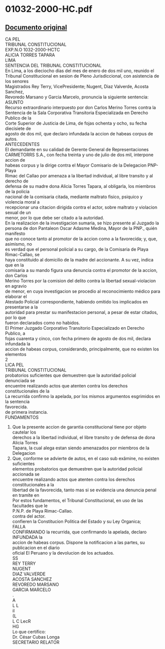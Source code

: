 
01032-2000-HC.pdf
=================
  
[Documento original](https://tc.gob.pe/jurisprudencia/2001/01032-2000-HC.pdf)  
---  
CA PEL  
TRIBUNAL CONSTITUCIONAL  
EXP.N.O 1032-2000-HCTC  
ALICIA TORRES TAPARA  
LIMA  
SENTENCIA DEL TRIBUNAL CONSTITUCIONAL  
En Lima, a los dieciocho dias del mes de enero de dos mil uno, reunido el  
Tribunal Constitucional en sesion de Pleno Jurisdiccional, con asistencia de los senores  
Magistrados Rey Terry, VicePresidente; Nugent, Diaz Valverde, Acosta Sanchez,  
Revoredo Marsano y Garcia Marcelo, pronuncia la siguiente sentencia:  
ASUNTO  
Recurso extraordinario interpuesto por don Carlos Merino Torres contra la  
Sentencia de la Sala Corporativa Transitoria Especializada en Derecho Publico de la  
Corte Superior de Justicia de Lima, de fojas ochenta y ocho, su fecha diecisiete de  
agosto de dos mil, que declaro infundada la accion de habeas corpus de autos.  
ANTECEDENTES  
El demandante en su calidad de Gerente General de Representaciones  
CARMETORRS S.A., con fecha treinta y uno de julio de dos mil, interpone accion de  
habeas corpus y la dirige contra el Mayor Comisario de la Delegacion PNP-Playa  
Rimac del Callao por amenaza a la libertad individual, al libre transito y al derecho de  
defensa de su madre dona Alicia Torres Tapara, al obligarla, los miembros de la policia  
nacional de la comisaria citada, mediante maltrato fisico, psiquico y violencia moral a  
recepcionar una citacion dirigida contra el actor, sobre maltrato y violacion sexual de un  
menor, por lo que debe ser citado a la autoridad.  
En la realizacion de la investigacion sumaria, se hizo presente al Juzgado la  
persona de don Pantaleon Oscar Adasme Medina, Mayor de la PNP., quién manifesto  
que no conoce tanto al promotor de la accion como a la favorecida; y, que, asimismo, no  
es verdad que el personal policial a su cargo, de la Comisaria de Playa Rimac-Callao, se  
haya constituido al domicilio de la madre del accionante. A su vez, indica que en la  
comisaria a su mando figura una denuncia contra el promotor de la accion, don Carlos  
Merino Torres por la comision del delito contra la libertad sexual-violacion en agravio  
de menor, en cuya investigacion se procedio al reconocimiento médico para elaborar el  
Atestado Policial correspondiente, habiendo omitido los implicados en presentarse a la  
autoridad para prestar su manifestacion personal, a pesar de estar citados, por lo que  
fueron declarados como no habidos.  
El Primer Juzgado Corporativo Transitorio Especializado en Derecho Publico, a  
fojas cuarenta y cinco, con fecha primero de agosto de dos mil, declara infundada la  
accion de habeas corpus, considerando, principalmente, que no existen los elementos  
2  
LICA PEL  
TRIBUNAL CONSTITUCIONAL  
probatorios suficientes que demuestren que la autoridad policial denunciada se  
encuentre realizando actos que atenten contra los derechos constitucionales de la  
La recurrida confirmo la apelada, por los mismos argumentos esgrimidos en la sentencia  
favorecida.  
de primera instancia.  
FUNDAMENTOS  
1. Que la presente accion de garantia constitucional tiene por objeto cautelar los  
derechos a la libertad individual, el libre transito y de defensa de dona Alicia Torres  
Tapara, la cual alega estan siendo amenazados por miembros de la Delegacion  
2. Que, conforme se advierte de autos, en el caso sub exâmine, no existen suficientes  
elementos probatorios que demuestren que la autoridad policial accionada se  
encuentre realizando actos que atenten contra los derechos constitucionales a la  
libertad de la favorecida, tanto mas si se evidencia una denuncia penal en tramite en  
Por estos fundamentos, el Tribunal Constitucional, en uso de las facultades que le  
P.N.P. de Playa Rimac-Callao.  
contra del actor.  
confieren la Constitucion Politica del Estado y su Ley Organica;  
FALLA  
CONFIRMANDO la recurrida, que confirmando la apelada, declaro INFUNDADA la  
accion de habeas corpus. Dispone la notificacion a las partes, su publicacion en el diario  
oficial El Peruano y la devolucion de los actuados.  
SS  
REY TERRY  
NUGENT  
DIAZ VALVERDE  
ACOSTA SANCHEZ  
REVOREDO MARSANO  
GARCIA MARCELO  
.  
A  
L L  
il  
(L  
L C LecR  
HG  
Lo que certifico:  
Dr. César Cubas Longa  
SECRETARIO RELATOR